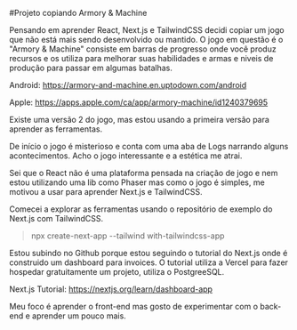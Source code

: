 #Projeto copiando Armory & Machine

Pensando em aprender React, Next.js e TailwindCSS decidi copiar um jogo que não está mais sendo desenvolvido ou mantido. O jogo em questão é o "Armory & Machine" consiste em barras de progresso onde você produz recursos e os utiliza para melhorar suas habilidades e armas e niveis de produção para passar em algumas batalhas.

Android: https://armory-and-machine.en.uptodown.com/android

Apple: https://apps.apple.com/ca/app/armory-machine/id1240379695

Existe uma versão 2 do jogo, mas estou usando a primeira versão para aprender as ferramentas.

De início o jogo é misterioso e conta com uma aba de Logs narrando alguns acontecimentos.
Acho o jogo interessante e a estética me atrai.

Sei que o React não é uma plataforma pensada na criação de jogo e nem estou utilizando uma lib como Phaser mas como o jogo é simples, me motivou a usar para aprender Next.js e TailwindCSS.

Comecei a explorar as ferramentas usando o repositório de exemplo do Next.js com TailwindCSS.
>npx create-next-app --tailwind with-tailwindcss-app

Estou subindo no Github porque estou seguindo o tutorial do Next.js onde é construido um dashboard para invoices. O tutorial utiliza a Vercel para fazer hospedar gratuitamente um projeto, utiliza o PostgreeSQL.

Next.js Tutorial: https://nextjs.org/learn/dashboard-app

Meu foco é aprender o front-end mas gosto de experimentar com o back-end e aprender um pouco mais. 